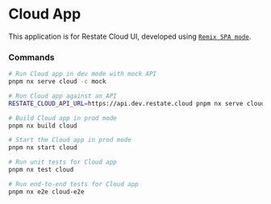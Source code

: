 # Cloud App

This application is for Restate Cloud UI, developed using [`Remix SPA mode`](https://remix.run/docs/en/main/future/spa-mode).

### Commands

```sh
# Run Cloud app in dev mode with mock API
pnpm nx serve cloud -c mock

# Run Cloud app against an API
RESTATE_CLOUD_API_URL=https://api.dev.restate.cloud pnpm nx serve cloud

# Build Cloud app in prod mode
pnpm nx build cloud

# Start the Cloud app in prod mode
pnpm nx start cloud

# Run unit tests for Cloud app
pnpm nx test cloud

# Run end-to-end tests for Cloud app
pnpm nx e2e cloud-e2e
```
